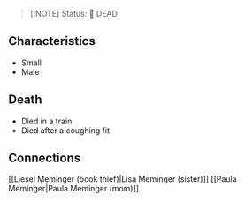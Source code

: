 > [!NOTE] Status:
> 🔴 DEAD
## Characteristics
- Small
- Male
## Death
- Died in a train
- Died after a coughing fit
## Connections
[[Liesel Meminger (book thief)|Lisa Meminger (sister)]]
[[Paula Meminger|Paula Meminger (mom)]]